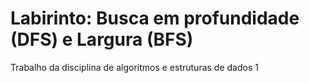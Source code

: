# Labirinto: Busca em profundidade (DFS) e Largura (BFS)
 Trabalho da disciplina de algoritmos e estruturas de dados 1

 


